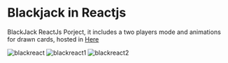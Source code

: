# Blackjack in Reactjs

BlackJack ReactJs Porject, it includes a two players mode and animations for drawn cards, hosted in [Here](https://blackjack-in-reactjs.netlify.app/)

![blackreact](https://github.com/Misterlinux/Blackjack-in-Reactjs/assets/43761354/9c9eabef-6f40-40fa-bbfe-b9f70ec72364)
![blackreact1](https://github.com/Misterlinux/Blackjack-in-Reactjs/assets/43761354/ece442b5-9607-4136-a5b2-2b7827b69900)
![blackreact2](https://github.com/Misterlinux/Blackjack-in-Reactjs/assets/43761354/a9db4ac9-571d-446d-bfe6-4e281ff5f909)
